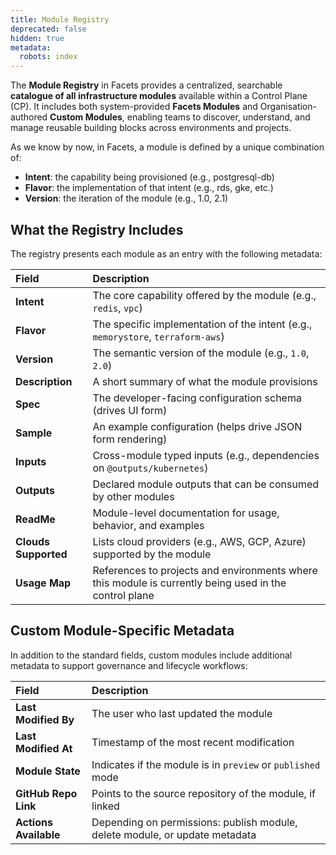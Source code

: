 ```yaml
---
title: Module Registry
deprecated: false
hidden: true
metadata:
  robots: index
---
```

The **Module Registry** in Facets provides a centralized, searchable **catalogue of all infrastructure modules** available within a Control Plane (CP). It includes both system-provided **Facets Modules** and Organisation-authored **Custom Modules**, enabling teams to discover, understand, and manage reusable building blocks across environments and projects.

As we know by now, in Facets, a module is defined by a unique combination of:

* **Intent**: the capability being provisioned (e.g., postgresql-db)
* **Flavor**: the implementation of that intent (e.g., rds, gke, etc.)
* **Version**: the iteration of the module (e.g., 1.0, 2.1)

## What the Registry Includes

The registry presents each module as an entry with the following metadata:

| Field                | Description                                                                                            |
| :------------------- | :----------------------------------------------------------------------------------------------------- |
| **Intent**           | The core capability offered by the module (e.g., `redis`, `vpc`)                                       |
| **Flavor**           | The specific implementation of the intent (e.g., `memorystore`, `terraform-aws`)                       |
| **Version**          | The semantic version of the module (e.g., `1.0`, `2.0`)                                                |
| **Description**      | A short summary of what the module provisions                                                          |
| **Spec**             | The developer-facing configuration schema (drives UI form)                                             |
| **Sample**           | An example configuration (helps drive JSON form rendering)                                             |
| **Inputs**           | Cross-module typed inputs (e.g., dependencies on `@outputs/kubernetes`)                                |
| **Outputs**          | Declared module outputs that can be consumed by other modules                                          |
| **ReadMe**           | Module-level documentation for usage, behavior, and examples                                           |
| **Clouds Supported** | Lists cloud providers (e.g., AWS, GCP, Azure) supported by the module                                  |
| **Usage Map**        | References to projects and environments where this module is currently being used in the control plane |

## Custom Module-Specific Metadata

In addition to the standard fields, custom modules include additional metadata to support governance and lifecycle workflows:

| Field                 | Description                                                                 |
| :-------------------- | :-------------------------------------------------------------------------- |
| **Last Modified By**  | The user who last updated the module                                        |
| **Last Modified At**  | Timestamp of the most recent modification                                   |
| **Module State**      | Indicates if the module is in `preview` or `published` mode                 |
| **GitHub Repo Link**  | Points to the source repository of the module, if linked                    |
| **Actions Available** | Depending on permissions: publish module, delete module, or update metadata |